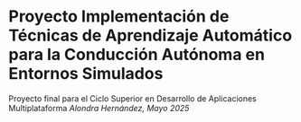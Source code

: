 # Proyecto Implementación de Técnicas de Aprendizaje Automático para la Conducción Autónoma en Entornos Simulados 
Proyecto final para el Ciclo Superior en Desarrollo de Aplicaciones Multiplataforma
*Alondra Hernández, Mayo 2025*
